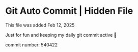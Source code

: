 # Git Auto Commit | Hidden File

This file was added Feb 12, 2025

Just for fun and keeping my daily git commit active 🤪

commit number: 540422
